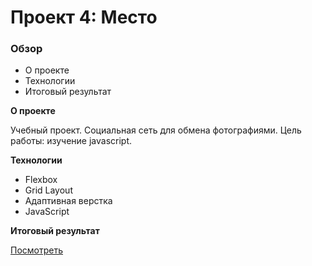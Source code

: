 # Проект 4: Место

### Обзор
* О проекте
* Технологии
* Итоговый результат

**О проекте**

Учебный проект. Социальная сеть для обмена фотографиями.
Цель работы: изучение javascript.


**Технологии**

* Flexbox
* Grid Layout
* Адаптивная верстка
* JavaScript


**Итоговый результат**

[Посмотреть](https://shevviakov.github.io/mesto/index.html)
